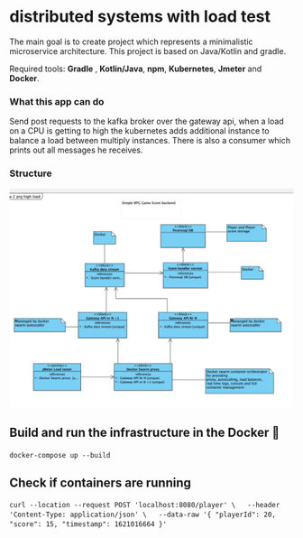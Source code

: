 # distributed systems with load test

The main goal is to create project which represents a minimalistic microservice
architecture. This project is based on Java/Kotlin and gradle.

Required tools: **Gradle** , **Kotlin/Java**, **npm**, **Kubernetes**, **Jmeter** 
and **Docker**.

### What this app can do
Send post requests to the kafka broker over the gateway api, when a load on 
a CPU is getting to high the kubernetes adds additional instance to balance 
a load between multiply instances. There is also a consumer which prints out all
messages he receives.


### Structure

![alt text](structure.png "ms structure")


## Build and run the infrastructure in the Docker :rocket:

`docker-compose up --build
`

## Check if containers are running
`curl --location --request POST 'localhost:8080/player' \  
--header 'Content-Type: application/json' \  
--data-raw '{ "playerId": 20, "score": 15, "timestamp": 1621016664 }'
`




